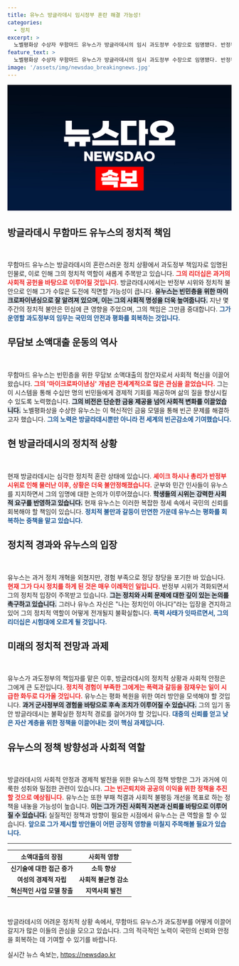 ```yaml
---
title: 유누스 방글라데시 임시정부 혼란 해결 가능성!
categories:
  - 정치
excerpt: >
  노벨평화상 수상자 무함마드 유누스가 방글라데시의 임시 과도정부 수장으로 임명됐다. 반정부 시위로 혼란에 빠진 나라를 안정시키기 위한 그의 중책 수행에 이목이 쏠리며, 과거 정치 경험이 부족한 그가 어떤 변화를 이끌지 주목된다.
feature_text: >
  노벨평화상 수상자 무함마드 유누스가 방글라데시의 임시 과도정부 수장으로 임명됐다. 반정부 시위로 혼란에 빠진 나라를 안정시키기 위한 그의 중책 수행에 이목이 쏠리며, 과거 정치 경험이 부족한 그가 어떤 변화를 이끌지 주목된다.
image: '/assets/img/newsdao_breakingnews.jpg'
---
```


<p><img src="/assets/img/newsdao_breakingnews.jpg" alt="flaretime 속보" /></p>

<h2 data-ke-size="size26">방글라데시 무함마드 유누스의 정치적 책임</h2> 

<p data-ke-size="size16">&nbsp;</p>

<p>무함마드 유누스는 방글라데시의 혼란스러운 정치 상황에서 과도정부 책임자로 임명된 인물로, 이로 인해 그의 정치적 역할이 새롭게 주목받고 있습니다. <b><span style="color: #ee2323;">그의 리더십은 과거의 사회적 공헌을 바탕으로 이루어질 것입니다.</span></b> 방글라데시에서는 반정부 시위와 정치적 불안으로 인해 그가 수많은 도전에 직면할 가능성이 큽니다. <b><span style="background-color: #21538527;">유누스는 빈민층을 위한 마이크로파이낸싱으로 잘 알려져 있으며, 이는 그의 사회적 명성을 더욱 높여줍니다.</span></b> 지난 몇 주간의 정치적 불안은 민심에 큰 영향을 주었으며, 그의 책임은 그만큼 중대합니다. <b><span style="color: #1a5490;">그가 운영할 과도정부의 임무는 국민의 안전과 평화를 회복하는 것입니다.</span></b></p>

<h2 data-ke-size="size26">무담보 소액대출 운동의 역사</h2> 

<p data-ke-size="size16">&nbsp;</p>

<p>무함마드 유누스는 빈민층을 위한 무담보 소액대출의 창안자로서 사회적 혁신을 이끌어왔습니다. <b><span style="color: #ee2323;">그의 '마이크로파이낸싱' 개념은 전세계적으로 많은 관심을 끌었습니다.</span></b> 그는 이 시스템을 통해 수십만 명의 빈민들에게 경제적 기회를 제공하며 삶의 질을 향상시킬 수 있도록 노력했습니다. <b><span style="background-color: #21538527;">그의 비전은 단순한 금융 제공을 넘어 사회적 변화를 이끌었습니다.</span></b> 노벨평화상을 수상한 유누스는 이 혁신적인 금융 모델을 통해 빈곤 문제를 해결하고자 했습니다. <b><span style="color: #1a5490;">그의 노력은 방글라데시뿐만 아니라 전 세계의 빈곤감소에 기여했습니다.</span></b></p>

<h2 data-ke-size="size26">현 방글라데시의 정치적 상황</h2> 

<p data-ke-size="size16">&nbsp;</p>

<p>현재 방글라데시는 심각한 정치적 혼란 상태에 있습니다. <b><span style="color: #ee2323;">셰이크 하시나 총리가 반정부 시위로 인해 물러난 이후, 상황은 더욱 불안정해졌습니다.</span></b> 군부와 민간 인사들이 유누스를 지지하면서 그의 임명에 대한 논의가 이루어졌습니다. <b><span style="background-color: #21538527;">학생들의 시위는 강력한 사회적 요구를 반영하고 있습니다.</span></b> 현재 유누스는 이러한 복잡한 정세 속에서 국민의 신뢰를 회복해야 할 책임이 있습니다. <b><span style="color: #1a5490;">정치적 불만과 갈등이 만연한 가운데 유누스는 평화를 회복하는 중책을 맡고 있습니다.</span></b></p>

<h2 data-ke-size="size26">정치적 경과와 유누스의 입장</h2> 

<p data-ke-size="size16">&nbsp;</p>

<p>유누스는 과거 정치 개혁을 외쳤지만, 경험 부족으로 정당 창당을 포기한 바 있습니다. <b><span style="color: #ee2323;">현재 그가 다시 정치를 하게 된 것은 매우 이례적인 일입니다.</span></b> 반정부 시위가 격화되면서 그의 정치적 입장이 주목받고 있습니다. <b><span style="background-color: #21538527;">그는 정치와 사회 문제에 대한 깊이 있는 논의를 촉구하고 있습니다.</span></b> 그러나 유누스 자신은 "나는 정치인이 아니다"라는 입장을 견지하고 있어 그의 정치적 역할이 어떻게 전개될지 불확실합니다. <b><span style="color: #1a5490;">폭력 사태가 잇따르면서, 그의 리더십은 시험대에 오르게 될 것입니다.</span></b></p>

<h2 data-ke-size="size26">미래의 정치적 전망과 과제</h2> 

<p data-ke-size="size16">&nbsp;</p>

<p>유누스가 과도정부의 책임자를 맡은 이후, 방글라데시의 정치적 상황과 사회적 안정은 그에게 큰 도전입니다. <b><span style="color: #ee2323;">정치적 경험이 부족한 그에게는 폭력과 갈등을 잠재우는 일이 시급한 화두로 다가올 것입니다.</span></b> 유누스는 평화 복원을 위한 여러 방안을 모색해야 할 것입니다. <b><span style="background-color: #21538527;">과거 군사정부의 경험을 바탕으로 후속 조치가 이루어질 수 있습니다.</span></b> 그의 임기 동안 방글라데시는 불확실한 정치적 경로를 걸어가야 할 것입니다. <b><span style="color: #1a5490;">대중의 신뢰를 얻고 낮은 자산 계층을 위한 정책을 이끌어내는 것이 핵심 과제입니다.</span></b></p>

<h2 data-ke-size="size26">유누스의 정책 방향성과 사회적 역할</h2> 

<p data-ke-size="size16">&nbsp;</p>

<p>방글라데시의 사회적 안정과 경제적 발전을 위한 유누스의 정책 방향은 그가 과거에 이룩한 성취와 밀접한 관련이 있습니다. <b><span style="color: #ee2323;">그는 빈곤퇴치와 공공의 이익을 위한 정책을 추진할 것으로 예상됩니다.</span></b> 유누스는 또한 부패 척결과 사회적 불평등 개선을 목표로 하는 정책을 내놓을 가능성이 높습니다. <b><span style="background-color: #21538527;">이는 그가 가진 사회적 자본과 신뢰를 바탕으로 이루어질 수 있습니다.</span></b> 실질적인 정책과 방향이 필요한 시점에서 유누스는 큰 역할을 할 수 있습니다. <b><span style="color: #1a5490;">앞으로 그가 제시할 방안들이 어떤 긍정적 영향을 미칠지 주목해볼 필요가 있습니다.</span></b></p>

<hr>

<table style="width: 100%;">
    <thead>
        <tr>
            <th style="text-align: center;"><b>소액대출의 장점</b></th>
            <th style="text-align: center;"><b>사회적 영향</b></th>
        </tr>
    </thead>
    <tbody>
        <tr>
            <td style="text-align: center; height: 17px;"><b>신기술에 대한 접근 증가</b></td>
            <td style="text-align: center; height: 17px;"><b>소득 향상</b></td>
        </tr>
        <tr>
            <td style="text-align: center; height: 17px;"><b>여성의 경제적 자립</b></td>
            <td style="text-align: center; height: 17px;"><b>사회적 불균형 감소</b></td>
        </tr>
        <tr>
            <td style="text-align: center; height: 17px;"><b>혁신적인 사업 모델 창출</b></td>
            <td style="text-align: center; height: 17px;"><b>지역사회 발전</b></td>
        </tr>
    </tbody>
</table>

<p data-ke-size="size16">&nbsp;</p>

<p>방글라데시의 어려운 정치적 상황 속에서, 무함마드 유누스가 과도정부를 어떻게 이끌어갈지가 많은 이들의 관심을 모으고 있습니다. 그의 적극적인 노력이 국민의 신뢰와 안정을 회복하는 데 기여할 수 있기를 바랍니다.</p>
실시간 뉴스 속보는, <a href="https://newsdao.kr" rel="dofollow">https://newsdao.kr</a>


